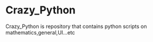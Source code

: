 # Crazy_Python
Crazy_Python is repository that contains python scripts on mathematics,general,UI...etc
